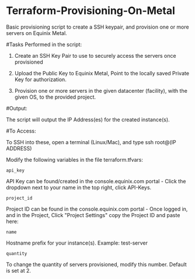 # Terraform-Provisioning-On-Metal

Basic provisioning script to create a SSH keypair, and provision one or more servers on Equinix Metal. 

#Tasks Performed in the script:

1. Create an SSH Key Pair to use to securely access the servers once provisioned

2. Upload the Public Key to Equinix Metal, Point to the locally saved Private Key for authorization.

3. Provision one or more servers in the given datacenter (facility), with the given OS, to the provided project.

#Output:

The script will output the IP Address(es) for the created instance(s). 

#To Access:

To SSH into these, open a terminal (Linux/Mac), and type ssh root@(IP ADDRESS)

Modify the following variables in the file terraform.tfvars:
```
api_key
```
API Key can be found/created in the console.equinix.com portal - Click the dropdown next to your name in the top right, click API-Keys.
```
project_id
```
Project ID can be found in the console.equinix.com portal - Once logged in, and in the Project, Click "Project Settings" copy the Project ID and paste here:
```
name
```
Hostname prefix for your instance(s). Example: test-server
```
quantity
```
To change the quantity of servers provisioned, modify this number. Default is set at 2. 
